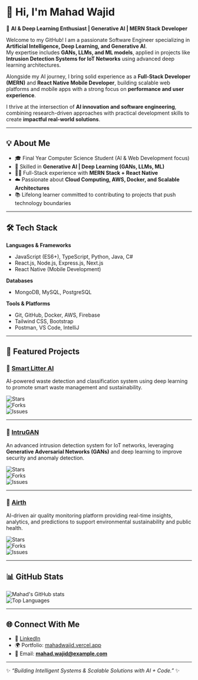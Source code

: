# 👋 Hi, I'm Mahad Wajid  

🚀 **AI & Deep Learning Enthusiast | Generative AI | MERN Stack Developer**  

Welcome to my GitHub! I am a passionate Software Engineer specializing in **Artificial Intelligence, Deep Learning, and Generative AI**.  
My expertise includes **GANs, LLMs, and ML models**, applied in projects like **Intrusion Detection Systems for IoT Networks** using advanced deep learning architectures.  

Alongside my AI journey, I bring solid experience as a **Full-Stack Developer (MERN)** and **React Native Mobile Developer**, building scalable web platforms and mobile apps with a strong focus on **performance and user experience**.  

I thrive at the intersection of **AI innovation and software engineering**, combining research-driven approaches with practical development skills to create **impactful real-world solutions**.  

---

## 💡 About Me  
- 🎓 Final Year Computer Science Student (AI & Web Development focus)  
- 🤖 Skilled in **Generative AI | Deep Learning (GANs, LLMs, ML)**  
- 🧑‍💻 Full-Stack experience with **MERN Stack + React Native**  
- ☁️ Passionate about **Cloud Computing, AWS, Docker, and Scalable Architectures**  
- 📚 Lifelong learner committed to contributing to projects that push technology boundaries  

---

## 🛠️ Tech Stack  
**Languages & Frameworks**  
- JavaScript (ES6+), TypeScript, Python, Java, C#  
- React.js, Node.js, Express.js, Next.js  
- React Native (Mobile Development)  

**Databases**  
- MongoDB, MySQL, PostgreSQL  

**Tools & Platforms**  
- Git, GitHub, Docker, AWS, Firebase  
- Tailwind CSS, Bootstrap  
- Postman, VS Code, IntelliJ  

---

## 🚀 Featured Projects  

### 🔹 [Smart Litter AI](https://github.com/mahadwajid/smart-litter-ai)  
AI-powered waste detection and classification system using deep learning to promote smart waste management and sustainability.  

![Stars](https://img.shields.io/github/stars/mahadwajid/smart-litter-ai?style=social)  
![Forks](https://img.shields.io/github/forks/mahadwajid/smart-litter-ai?style=social)  
![Issues](https://img.shields.io/github/issues/mahadwajid/smart-litter-ai)  

---

### 🔹 [IntruGAN](https://github.com/mahadwajid/IntruGAN)  
An advanced intrusion detection system for IoT networks, leveraging **Generative Adversarial Networks (GANs)** and deep learning to improve security and anomaly detection.  

![Stars](https://img.shields.io/github/stars/mahadwajid/IntruGAN?style=social)  
![Forks](https://img.shields.io/github/forks/mahadwajid/IntruGAN?style=social)  
![Issues](https://img.shields.io/github/issues/mahadwajid/IntruGAN)  

---

### 🔹 [Airth](https://github.com/mahadwajid/Airth)  
AI-driven air quality monitoring platform providing real-time insights, analytics, and predictions to support environmental sustainability and public health.  

![Stars](https://img.shields.io/github/stars/mahadwajid/Airth?style=social)  
![Forks](https://img.shields.io/github/forks/mahadwajid/Airth?style=social)  
![Issues](https://img.shields.io/github/issues/mahadwajid/Airth)  

---

## 📊 GitHub Stats  
![Mahad's GitHub stats](https://github-readme-stats.vercel.app/api?username=mahadwajid&show_icons=true&theme=tokyonight)  
![Top Languages](https://github-readme-stats.vercel.app/api/top-langs/?username=mahadwajid&layout=compact&theme=tokyonight)  

---

## 🌐 Connect With Me  
- 💼 [LinkedIn](https://www.linkedin.com/in/mahadwajid/)  
- 🌍 Portfolio: [mahadwajid.vercel.app](https://mahadwajid.vercel.app/)  
- 📧 Email: **mahad.wajid@example.com**  

---

✨ *“Building Intelligent Systems & Scalable Solutions with AI + Code.”* ✨
